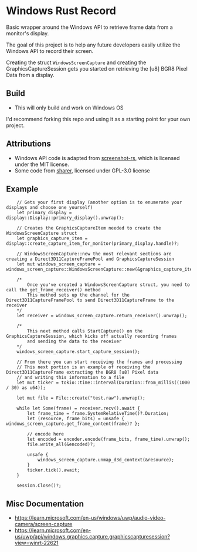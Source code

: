 # Windows Rust Record
Basic wrapper around the Windows API to retrieve frame data from a monitor's display.

The goal of this project is to help any future developers easily utilize the Windows API to record their screen.

Creating the struct `WindowsScreenCapture` and creating the GraphicsCaptureSession gets you started on retrieving the [u8] BGR8 Pixel Data from a display.

## Build
* This will only build and work on Windows OS

I'd recommend forking this repo and using it as a starting point for your own project.

## Attributions
* Windows API code is adapted from [screenshot-rs](https://github.com/robmikh/screenshot-rs), which is licensed under the MIT license.
* Some code from [sharer](https://github.com/mira-screen-share/sharer), licensed under GPL-3.0 license


## Example
```
    // Gets your first display (another option is to enumerate your displays and choose one yourself)
    let primary_display = display::Display::primary_display().unwrap();

    // Creates the GraphicsCaptureItem needed to create the WindowsScreenCapture struct
    let graphics_capture_item = display::create_capture_item_for_monitor(primary_display.handle)?;
    
    // WindowsScreenCapture::new the most relevant sections are creating a Direct3D11CaptureFramePool and GraphicsCaptureSession 
    let mut windows_screen_capture = windows_screen_capture::WindowsScreenCapture::new(&graphics_capture_item)?;
    
    /*
        Once you've created a WindowsScreenCapture struct, you need to call the get_frame_receiver() method
        This method sets up the channel for the Direct3D11CaptureFramePool to send Direct3D11CaptureFrame to the receiver
    */
    let receiver = windows_screen_capture.return_receiver().unwrap();

    /*
        This next method calls StartCapture() on the GraphicsCaptureSession, which kicks off actually recording frames
        and sending the data to the receiver
    */
    windows_screen_capture.start_capture_session();

    // From there you can start receiving the frames and processing
    // This next portion is an example of receiving the Direct3D11CaptureFrame extracting the BGR8 [u8] Pixel data
    // and writing this information to a file 
    let mut ticker = tokio::time::interval(Duration::from_millis((1000 / 30) as u64));
    
    let mut file = File::create("test.raw").unwrap();

    while let Some(frame) = receiver.recv().await {
        let frame_time = frame.SystemRelativeTime()?.Duration;
        let (resource, frame_bits) = unsafe { windows_screen_capture.get_frame_content(frame)? };

        // encode here
        let encoded = encoder.encode(frame_bits, frame_time).unwrap();
        file.write_all(&encoded)?;

        unsafe {
            windows_screen_capture.unmap_d3d_context(&resource);
        }
        ticker.tick().await;
    }

    session.Close()?;
```

## Misc Documentation
* https://learn.microsoft.com/en-us/windows/uwp/audio-video-camera/screen-capture
* https://learn.microsoft.com/en-us/uwp/api/windows.graphics.capture.graphicscapturesession?view=winrt-22621
